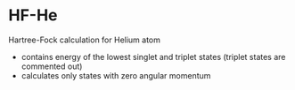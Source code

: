 # HF-He
Hartree-Fock calculation for Helium atom
- contains energy of the lowest singlet and triplet states (triplet states are commented out)
- calculates only states with zero angular momentum
